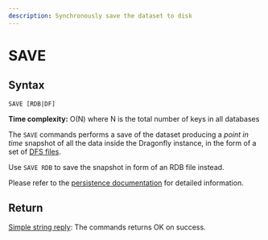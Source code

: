 ```yaml
---
description: Synchronously save the dataset to disk
---
```


# SAVE

## Syntax

    SAVE [RDB|DF]

**Time complexity:** O(N) where N is the total number of keys in all databases

The `SAVE` commands performs a save of the dataset producing a
_point in time_ snapshot of all the data inside the Dragonfly instance, in the form
of a set of [DFS files](../../managing-dragonfly/snapshotting).

Use `SAVE RDB` to save the snapshot in form of an RDB file instead.

Please refer to the [persistence documentation][tp] for detailed information.

[tp]: https://redis.io/topics/persistence

## Return

[Simple string reply](https://redis.io/docs/reference/protocol-spec#resp-simple-strings): The commands returns OK on success.
